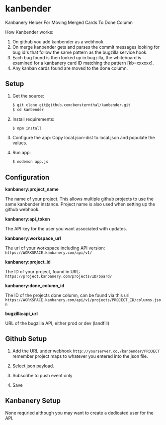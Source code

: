 kanbender
=========

Kanbanery Helper For Moving Merged Cards To Done Column

How Kanbender works:

1. On github you add kanbender as a webhook.
2. On merge kanbender gets and parses the commit messages looking for bug id's
that follow the same pattern as the bugzilla service hook.
3. Each bug found is then looked up in bugzilla, the whiteboard is examined for a
kanbanery card ID matching the pattern [kb=xxxxxx].
4. Any kanban cards found are moved to the done column.


Setup
-----

1. Get the source:

   ```sh
   $ git clone git@github.com:bensternthal/kanbender.git
   $ cd kanbender
   ```

2. Install requirements:

   ```sh
   $ npm install
   ```

3. Configure the app:
Copy local.json-dist to local.json and populate the values.


4. Run app:

   ```sh
   $ nodemon app.js
   ```

Configuration
-----
__kanbanery:project\_name__

The name of your project. This allows multiple github projects
to use the same kanbender instance. Project name is also used when setting up the
github webhook.

__kanbanery:api\_token__

The API key for the user you want associated with updates.


__kanbanery:workspace\_url__

The url of your workspace including API version: `https://WORKSPACE.kanbanery.com/api/v1/`

__kanbanery:project\_id__

The ID of your project, found in URL: `https://project.kanbanery.com/projects/ID/board/`

__kanbanery:done\_column\_id__

The ID of the projects done column, can be found via this url `https://WORKSPACE.kanbanery.com/api/v1/projects/PROJECT_ID/columns.json`

__bugzilla:api\_url__

URL of the bugzilla API, either prod or dev (landfill)

Github Setup
-----
1. Add the URL under webhook `http://yourserver.co,/kanbender/PROJECT` remember
project maps to whatever you entered into the json file.

2. Select json payload.

3. Subscribe to push event only

4. Save


Kanbanery Setup
-----
None requried although you may want to create a dedicated user for the API.

